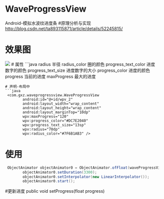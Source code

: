 # WaveProgressView
Android-模拟水波纹进度条
#原理分析与实现
<http://blog.csdn.net/ta893115871/article/details/52245815/>
# 效果图
<img src="1.gif"/>
# 属性
```java
radius  半径
radius_color 圈的颜色
progress_text_color 进度数字的颜色
progress_text_size 进度数字的大小
progress_color 进度的颜色
progress 当前的进度
maxProgress 最大的进度

```
# 声明-布局中
```java
 <com.gxz.waveprogressview.WaveProgressView
        android:id="@+id/wpv_2"
        android:layout_width="wrap_content"
        android:layout_height="wrap_content"
        android:layout_marginTop="10dp"
        wpv:maxProgress="120"
        wpv:progress_color="#DC7E2040"
        wpv:progress_text_size="13sp"
        wpv:radius="70dp"
        wpv:radius_color="#7F6B1AB3" />
```
#  使用
```java
 ObjectAnimator objectAnimator0 = ObjectAnimator.ofFloat(waveProgressView_0, "progress", 0f, 100f);
        objectAnimator0.setDuration(3300);
        objectAnimator0.setInterpolator(new LinearInterpolator());
        objectAnimator0.start();
```
#更新进度
public void setProgress(float progress)
 